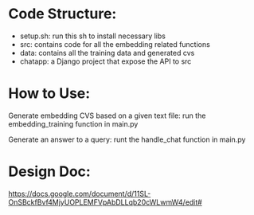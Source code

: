 # Code Structure:

- setup.sh: run this sh to install necessary libs
- src: contains code for all the embedding related functions
- data: contains all the training data and generated cvs
- chatapp: a Django project that expose the API to src

# How to Use:

Generate embedding CVS based on a given text file:
run the embedding_training function in main.py

Generate an answer to a query:
runt the handle_chat function in main.py

# Design Doc:
https://docs.google.com/document/d/11SL-OnSBckfBvf4MjyUOPLEMFVpAbDLLqb20cWLwmW4/edit#
